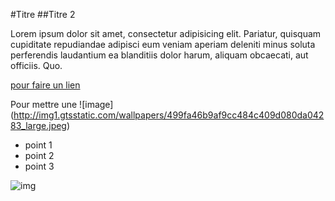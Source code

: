 #Titre 
##Titre 2

Lorem ipsum dolor sit amet, consectetur adipisicing elit. Pariatur, quisquam cupiditate repudiandae adipisci eum veniam aperiam deleniti minus soluta perferendis laudantium ea blanditiis dolor harum, aliquam obcaecati, aut officiis. Quo.

[pour faire un lien](www.liberation.fr)


Pour mettre une ![image] (http://img1.gtsstatic.com/wallpapers/499fa46b9af9cc484c409d080da04283_large.jpeg)

* point 1
* point 2
* point 3

![img](https://raw.githubusercontent.com/pointbar/sete/master/1.jpg)




